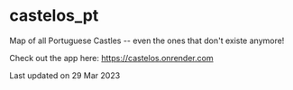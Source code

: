 # castelos_pt

Map of all Portuguese Castles -- even the ones that don't existe anymore!

Check out the app here: https://castelos.onrender.com

Last updated on 29 Mar 2023
